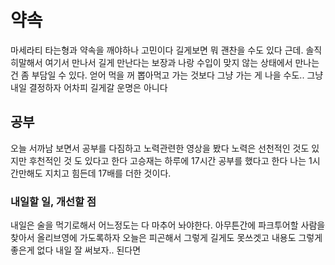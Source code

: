 # 약속

마세라티 타는형과 약속을 깨야하나 고민이다 길게보면 뭐 괜찬을 수도 있다 근데. 솔직히말해서 여기서 만나서 길게 만난다는 보장과 나랑 수입이 맞지 않는 상태에서 만나는건 좀 부담일 수 있다. 얻어 먹을 꺼 뽑아먹고 가는 것보다 그냥 가는 게 나을 수도.. 그냥 내일 결정하자 어차피 길게갈 운명은 아니다

## 공부

오늘 서까남 보면서 공부를 다짐하고 노력관련한 영상을 봤다 노력은 선천적인 것도 있지만 후천적인 것 도 있다고 한다 고승재는 하루에 17시간 공부를 했다고 한다 나는 1시간만해도 지치고 힘든데 17배를 더한 것이다.

### 내일할 일, 개선할 점

내일은 술을 먹기로해서 어느정도는 다 마추어 놔야한다. 아무튼간에 파크투어할 사람을 찾아서 올리브영에 가도록하자 오늘은 피곤해서 그렇게 길게도 못쓰겟고 내용도 그렇게 좋은게 없다 내일 잘 써보자.. 된다면